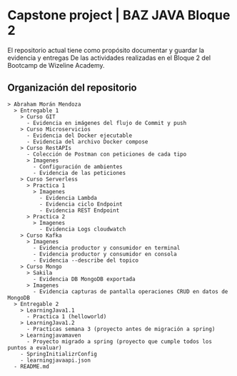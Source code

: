 # Capstone project | BAZ JAVA Bloque 2

El repositorio actual tiene como propósito documentar y guardar la evidencia y entregas
De las actividades realizadas en el Bloque 2 del Bootcamp de Wizeline Academy.

## Organización del repositorio

```
> Abraham Morán Mendoza
  > Entregable 1
    > Curso GIT
      - Evidencia en imágenes del flujo de Commit y push
    > Curso Microservicios
      - Evidencia del Docker ejecutable
      - Evidencia del archivo Docker compose
    > Curso RestAPIs
      - Colección de Postman con peticiones de cada tipo
      > Imagenes
        - Configuración de ambientes 
        - Evidencia de las peticiones 
    > Curso Serverless
      > Practica 1
        > Imagenes
          - Evidencia Lambda
          - Evidencia ciclo Endpoint
          - Evidencia REST Endpoint
      > Practica 2
        > Imagenes
          - Evidencia Logs cloudwatch
    > Curso Kafka
      > Imagenes
        - Evidencia productor y consumidor en terminal
        - Evidencia productor y consumidor en consola
        - Evidencia --describe del topico
    > Curso Mongo
      > Sakila
        - Evidencia DB MongoDB exportada 
      > Imagenes
        - Evidencia capturas de pantalla operaciones CRUD en datos de MongoDB
  > Entregable 2
    > LearningJava1.1
      - Practica 1 (helloworld)
    > LearningJava1.2
      - Practicas semana 3 (proyecto antes de migración a spring)
    > Learningjavamaven
      - Proyecto migrado a spring (proyecto que cumple todos los puntos a evaluar)
    - SpringInitializrConfig
    - learningjavaapi.json
  - README.md
```

